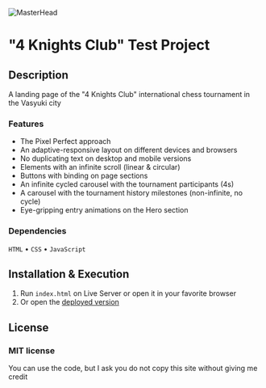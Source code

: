![MasterHead](./head.gif)

# "4 Knights Club" Test Project

## Description

A landing page of the "4 Knights Club" international chess tournament in the Vasyuki city

### Features

- The Pixel Perfect approach
- An adaptive-responsive layout on different devices and browsers
- No duplicating text on desktop and mobile versions
- Elements with an infinite scroll (linear & circular)
- Buttons with binding on page sections
- An infinite cycled carousel with the tournament participants (4s)
- A carousel with the tournament history milestones (non-infinite, no cycle)
- Eye-gripping entry animations on the Hero section

### Dependencies

`HTML` • `CSS` • `JavaScript`

## Installation & Execution

1. Run `index.html` on Live Server or open it in your favorite browser
2. Or open the [deployed version](https://4-knights-club-mirzaianov.vercel.app/)

## License

### MIT license

You can use the code, but I ask you do not copy this site without giving me credit
